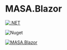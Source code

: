 # MASA.Blazor

[![.NET](https://github.com/BlazorComponent/MASA.Blazor/actions/workflows/main.yml/badge.svg)](https://github.com/BlazorComponent/MASA.Blazor/actions/workflows/main.yml)

![Nuget](https://img.shields.io/nuget/dt/BlazorComponent)

[![MASA.Blazor](https://img.shields.io/badge/License-MIT-blue?style=flat-square)](https://github.com/BlazorComponent/MASA.Blazor/blob/develop/LICENSE)
